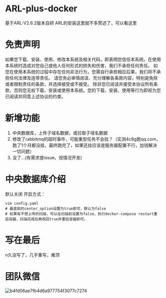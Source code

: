 # ARL-plus-docker
基于ARL-V2.6.2版本自研
ARL的安装这里就不多赘述了，可以看这里

# 免责声明
如果您下载、安装、使用、修改本系统及相关代码，即表明您信任本系统。在使用本系统时造成对您自己或他人任何形式的损失和伤害，我们不承担任何责任。 如您在使用本系统的过程中存在任何非法行为，您需自行承担相应后果，我们将不承担任何法律及连带责任。 请您务必审慎阅读、充分理解各条款内容，特别是免除或者限制责任的条款，并选择接受或不接受。 除非您已阅读并接受本协议所有条款，否则您无权下载、安装或使用本系统。您的下载、安装、使用等行为即视为您已阅读并同意上述协议的约束。

# 新增功能
1. 中央数据库，上传子域名数据，或拉取子域名数据
2. 修改了rabbitmq的超时事件，可能重型任务不会挂？（实测4c8g跑qq.com，跑了1个月都没挂，最终跑完了，如果还挂应该是服务器配置不行，加钱解决一切问题）
3. 没了...(有需求提issue，视情况开发)

# 中央数据库介绍
默认关闭
开启方式：
```
vim config.yaml
# 最底部的center_option设置为true即可，默认为false
# 如果有不想上传的扫描，可以在扫描前设置为false，执行docker-compose restart重启容器，扫描完成后再改回true并重启容器即可。
```

# 写在最后
n久没写了，几乎重写，难顶

# 团队微信
![b4fd06ae7fb4d6a977754f3077c7274](https://github.com/ki9mu/ARL-plus-docker/assets/47977616/48ec6b67-dcaa-4f59-b845-b3d3ede31eda)
